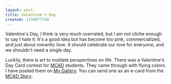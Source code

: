 ```yaml
---
layout: post
title: Valentine's Day
created: 1139977740
---
```


Valentine's Day, I think is very much overrated, but I am not cliche enough to say I hate it. It's a good idea but has become too pink, commercialized, and just about romantic love. It should celebrate our love for everyone, and we shouldn't need a single day.

Luckily, there is art to mutilate perspectives on life. There was a Valentine's Day Card contest for [MCAD](http://www.mcad.edu/ "MCAD") students. They came through with flying colors. I have posted them on [My Gallery](http://www.alanpalazzolo.com/gallery/v/2006/valentines/ "MCAD Students' Valentine's Day Cards"). You can send one as an e-card from the [MCAD Story](http://intranet.mcad.edu/modules/news/view_news.php?story_id=935 "MCAD Valentine's Day Story").

